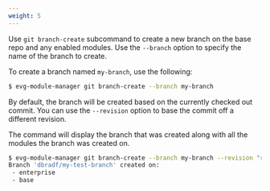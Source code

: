 ```yaml
---
weight: 5
---
```

Use `git branch-create` subcommand to create a new branch on the base repo and any enabled modules. Use the
`--branch` option to specify the name of the branch to create.

To create a branch named `my-branch`, use the following:
```bash
$ evg-module-manager git branch-create --branch my-branch
```

By default, the branch will be created based on the currently checked out commit. You can use the
`--revision` option to base the commit off a different revision.

The command will display the branch that was created along with all the modules the branch
was created on.

```bash
$ evg-module-manager git branch-create --branch my-branch --revision "revision_to_checkout"
Branch 'dbradf/my-test-branch' created on:
 - enterprise
 - base
```
